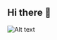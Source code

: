 ## Hi there 👋

<!--
**0xLittleGhost/0xLittleghost** is a ✨ _special_ ✨ repository because its `README.md` (this file) appears on your GitHub profile.

Here are some ideas to get you started:

- 🔭 I’m currently working on ...
- 🌱 I’m currently learning ...
- 👯 I’m looking to collaborate on ...
- 🤔 I’m looking for help with ...
- 💬 Ask me about ...
- 📫 How to reach me: ...
- 😄 Pronouns: ...
- ⚡ Fun fact: ...
-->

![Alt text]([https://lien-vers-ton-gif.gif](https://www.omgubuntu.co.uk/2024/12/ghostty-terminal-linux-open-source-release))

